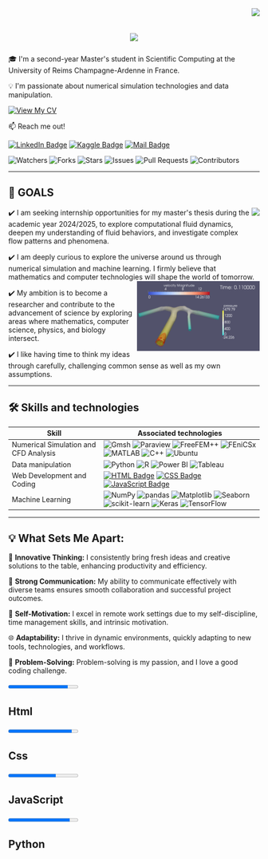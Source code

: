 <img align="right" src="https://visitor-badge.laobi.icu/badge?page_id=Sagouma-Sofiane.Sagouma-Sofiane" />

<h1 align="center">
    <img src="https://readme-typing-svg.herokuapp.com/?font=Righteous&size=35&center=true&vCenter=true&width=500&height=70&duration=4000&lines=Hi+There!+👋;+I'm+Sofiane+Sagouma!;" /> 
</h1> 

🎓 I'm a second-year Master's student in Scientific Computing at the University of Reims Champagne-Ardenne in France.

💡 I'm passionate about numerical simulation technologies and data manipulation.

[![View My CV](https://img.shields.io/badge/-View%20My%20CV-blue?style=for-the-badge)](https://github.com/Sagouma-Sofiane/Sagouma-Sofiane/blob/main/Resume_sagouma_Mohamed_Sofiane.pdf)


:mailbox: Reach me out!

[![LinkedIn Badge](https://img.shields.io/badge/-LinkedIn-0e76a8?style=flat&labelColor=0e76a8&logo=linkedin&logoColor=white)](https://www.linkedin.com/in/sofiane-sagouma/)
[![Kaggle Badge](https://img.shields.io/badge/-Kaggle-20BEFF?style=flat&logo=kaggle&logoColor=white)](https://www.kaggle.com/mesofianeyou)
[![Mail Badge](https://img.shields.io/badge/-Gmail-c0392b?style=flat&labelColor=c0392b&logo=gmail&logoColor=white)](mailto:sofiane.sagouma.mt@gmail.com)

![Watchers](https://img.shields.io/github/watchers/Sagouma-Sofiane/Sagouma-Sofiane?style=social)
![Forks](https://img.shields.io/github/forks/Sagouma-Sofiane/Sagouma-Sofiane?style=social)
![Stars](https://img.shields.io/github/stars/Sagouma-Sofiane/Sagouma-Sofiane?style=social)
![Issues](https://img.shields.io/github/issues/Sagouma-Sofiane/Sagouma-Sofiane)
![Pull Requests](https://img.shields.io/github/issues-pr/Sagouma-Sofiane/Sagouma-Sofiane)
![Contributors](https://img.shields.io/github/contributors/Sagouma-Sofiane/Sagouma-Sofiane)

 <hr/>

## 🎯 GOALS 

  <img src="./sim13.gif" height="130px" align="right" />

✔️  I am seeking internship opportunities for my master's thesis during the academic year 2024/2025, to explore computational fluid dynamics, deepen my understanding of fluid behaviors, and investigate complex flow patterns and phenomena.

✔️  I am deeply curious to explore the universe around us through numerical simulation and machine learning. I firmly believe that mathematics and computer technologies will shape the world of tomorrow.
<img src="./Fluide dynamics.gif" height="140px" align="right" /> 
 
✔️  My ambition is to become a researcher and contribute to the advancement of science by exploring areas where mathematics, computer science, physics, and biology intersect.

✔️  I like having time to think my ideas through carefully, challenging common sense as well as my own assumptions.

  <!-- Ligne vide pour sauter une ligne -->
<!-- Ligne vide supplémentaire pour descendre la ligne hr -->

<hr/>
 
## 🛠️ Skills and technologies

| Skill                 | Associated technologies                                                                                                                                                                                                                   |
|-----------------------|--------------------------------------------------------------------------------------------------------------------------------------------------------------------------------------------------------------------------------------------|
| Numerical Simulation and CFD Analysis | ![Gmsh](https://img.shields.io/badge/-Gmsh-005C99?style=for-the-badge&labelColor=black&logoColor=white) ![Paraview](https://img.shields.io/badge/-Paraview-5277AE?style=for-the-badge&labelColor=black&logo=paraview&logoColor=white) ![FreeFEM++](https://img.shields.io/badge/-FreeFEM++-0088CC?style=for-the-badge&labelColor=black&logo=freefem&logoColor=white) ![FEniCSx](https://img.shields.io/badge/-FEniCSx-DC143C?style=for-the-badge&labelColor=black&logo=fenics&logoColor=white) ![MATLAB](https://img.shields.io/badge/-MATLAB-0076A8?style=for-the-badge&labelColor=black&logo=mathworks&logoColor=white) ![C++](https://img.shields.io/badge/-C%2B%2B-00599C?style=for-the-badge&labelColor=black&logo=c%2B%2B&logoColor=white) ![Ubuntu](https://img.shields.io/badge/-Ubuntu-E95420?style=for-the-badge&labelColor=black&logo=ubuntu&logoColor=white) |
| Data manipulation     | ![Python](https://img.shields.io/badge/-Python-3776AB?style=for-the-badge&labelColor=black&logo=python&logoColor=white) ![R](https://img.shields.io/badge/-R-276DC3?style=for-the-badge&labelColor=black&logo=r&logoColor=white) ![Power BI](https://img.shields.io/badge/-Power%20BI-F2C811?style=for-the-badge&labelColor=black&logo=power-bi&logoColor=white) ![Tableau](https://img.shields.io/badge/-Tableau-E97627?style=for-the-badge&labelColor=black&logo=tableau&logoColor=white) |
| Web Development and Coding | [![HTML Badge](https://img.shields.io/badge/-HTML-E34F26?style=for-the-badge&labelColor=black&logo=html5&logoColor=white)](#) [![CSS Badge](https://img.shields.io/badge/-CSS-1572B6?style=for-the-badge&labelColor=black&logo=css3&logoColor=white)](#) [![JavaScript Badge](https://img.shields.io/badge/-JavaScript-F0DB4F?style=for-the-badge&labelColor=black&logo=javascript&logoColor=F0DB4F)](#) |
| Machine Learning      | ![NumPy](https://img.shields.io/badge/-NumPy-013243?style=for-the-badge&labelColor=black&logo=numpy&logoColor=white) ![pandas](https://img.shields.io/badge/-pandas-150458?style=for-the-badge&labelColor=black&logo=pandas&logoColor=white) ![Matplotlib](https://img.shields.io/badge/-Matplotlib-11557C?style=for-the-badge&labelColor=black&logo=matplotlib&logoColor=white) ![Seaborn](https://img.shields.io/badge/-Seaborn-3776AB?style=for-the-badge&labelColor=black&logo=seaborn&logoColor=white) ![scikit-learn](https://img.shields.io/badge/-scikit--learn-F7931E?style=for-the-badge&labelColor=black&logo=scikit-learn&logoColor=white) ![Keras](https://img.shields.io/badge/-Keras-D00000?style=for-the-badge&labelColor=black&logo=keras&logoColor=white) ![TensorFlow](https://img.shields.io/badge/-TensorFlow-FF6F00?style=for-the-badge&labelColor=black&logo=tensorflow&logoColor=white) |

 <hr/>
 
## 💡 What Sets Me Apart:

🚀 **Innovative Thinking:** I consistently bring fresh ideas and creative solutions to the table, enhancing productivity and efficiency.

💬 **Strong Communication:** My ability to communicate effectively with diverse teams ensures smooth collaboration and successful project outcomes.

💪 **Self-Motivation:** I excel in remote work settings due to my self-discipline, time management skills, and intrinsic motivation.

🌐 **Adaptability:** I thrive in dynamic environments, quickly adapting to new tools, technologies, and workflows.

🧩 **Problem-Solving:** Problem-solving is my passion, and I love a good coding challenge.

<div class="eb-progress-bar-wrapper">

  <div class="eb-progress-bar html" style="--value: 85; --col: #FF5089">
    <progress id="html" min="0" max="100" value="85"></progress>
  </div>

  <label for="html" class="eb-progress-bar-title">
    <h2>Html</h2>
  </label>
</div>

<div class="eb-progress-bar-wrapper">
  <div class="eb-progress-bar css" style="--value: 91; --col: #FF1659">
    <progress id="css" min="0" max="100" value="91"></progress>
  </div>

  <label for="css" class="eb-progress-bar-title">
    <h2>Css</h2>
  </label>
</div>

<div class="eb-progress-bar-wrapper">

  <div class="eb-progress-bar js" style="--value: 68; --col: #E8232E">
    <progress id="js" min="0" max="100" value="68"></progress>
  </div>

  <label for="js" class="eb-progress-bar-title">
    <h2>JavaScript</h2>
  </label>
</div>

<div class="eb-progress-bar-wrapper">

  <div class="eb-progress-bar py" style="--value: 88; --col: #AD0346">
    <progress id="py" min="0" max="100" value="88"></progress>
  </div>

  <label for="py" class="eb-progress-bar-title">
    <h2>Python</h2>
  </label>
</div>
